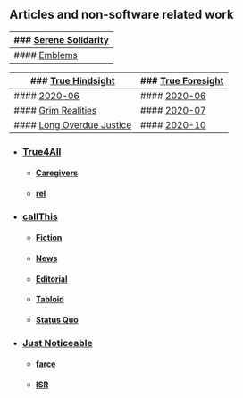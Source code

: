<!--
**samkhan1/samkhan1** is a ✨ _special_ ✨ repository because its `README.md` (this file) appears on your GitHub profile.

Here are some ideas to get you started:

- 🔭 I’m currently working on ...
- 🌱 I’m currently learning ...
- 👯 I’m looking to collaborate on ...
- 🤔 I’m looking for help with ...
- 💬 Ask me about ...
- 📫 How to reach me: ...
- 😄 Pronouns: ...
- ⚡ Fun fact: ...
-->

## Articles and non-software related work

| ### [Serene Solidarity](https://github.com/serene-solidarity) | 
|---|
|  #### [Emblems](https://github.com/serene-solidarity/emblems) | 


| ### [True Hindsight](https://github.com/true-hindsight) | ### [True Foresight](https://github.com/true-foresight) |
|---|---|
|  #### [2020-06](https://github.com/true-hindsight/2020-06) | #### [2020-06](https://github.com/true-foresight/2020-06) |
|  #### [Grim Realities](https://github.com/true-hindsight/grim-realities) |  #### [2020-07](https://github.com/true-foresight/2020-07) |
|  #### [Long Overdue Justice](https://github.com/true-hindsight/long-overdue-justice) |  #### [2020-10](https://github.com/true-foresight/2020-10) |


- ### [True4All](https://github.com/true4all)

  - #### [Caregivers](https://github.com/caregivers)
  
  - #### [rel](https://github.com/rel)

- ### [callThis](https://github.com/callthis)

  - #### [Fiction](https://github.com/callthis/fiction)
  
  - #### [News](https://github.com/callthis/news)
  
  - #### [Editorial](https://github.com/callthis/editorial)
  
  - #### [Tabloid](https://github.com/callthis/tabloid)
  
  - #### [Status Quo](https://github.com/callthis/status-quo)

- ### [Just Noticeable](https://github.com/just-noticeable)

  - #### [farce](https://github.com/just-noticeable/farce)
  
  - #### [ISR](https://github.com/just-noticeable/isr)
